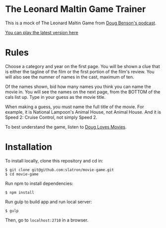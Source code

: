The Leonard Maltin Game Trainer
===============================

This is a mock of The Leonard Maltin Game from [Doug Benson's podcast](http://douglovesmovies.com/).

[You can play the latest version here](http://slatron.github.io/movie-game/app/)

Rules
=====

Choose a category and year on the first page. You will be shown a clue that is either the tagline of the film or the first portion of the film's review. You will also see the numner of names in the cast, maximum of ten.

Of the names shown, bid how many names you think you can name the movie in. You will see the names on the next page, from the BOTTOM of the cals list up. Type in your guess as the movie title.

When making a guess, you must name the full title of the movie. For example, it is National Lampoon's Animal House, not Animal House. And it is Speed 2: Cruise Control, not simply Speed 2.

To best understand the game, listen to [Doug Loves Movies](http://douglovesmovies.com/).

Installation
============

To install locally, clone this repository and cd in:

```
$ git clone git@github.com:slatron/movie-game.git
$ cd movie-game
```

Run npm to install dependencies:

```
$ npm install
```

Run gulp to build app and run local server:

```
$ gulp
```

Then, go to `localhost:2710` in a browser.
